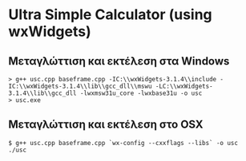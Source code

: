 # Ultra Simple Calculator (using wxWidgets)

## Μεταγλώττιση και εκτέλεση στα Windows

    > g++ usc.cpp baseframe.cpp -IC:\\wxWidgets-3.1.4\\include -IC:\\wxWidgets-3.1.4\\lib\\gcc_dll\\mswu -LC:\\wxWidgets-3.1.4\\lib\\gcc_dll -lwxmsw31u_core -lwxbase31u -o usc
    > usc.exe

## Μεταγλώττιση και εκτέλεση στο OSX

    $ g++ usc.cpp baseframe.cpp `wx-config --cxxflags --libs` -o usc
    ./usc

